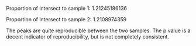 Proportion of intersect to sample 1: 1.21245186136

Proportion of intersect to sample 2: 1.2108974359


The peaks are quite reproducible between the two samples. The p value is a decent indicator of reproducibility, but is not completely consistent.